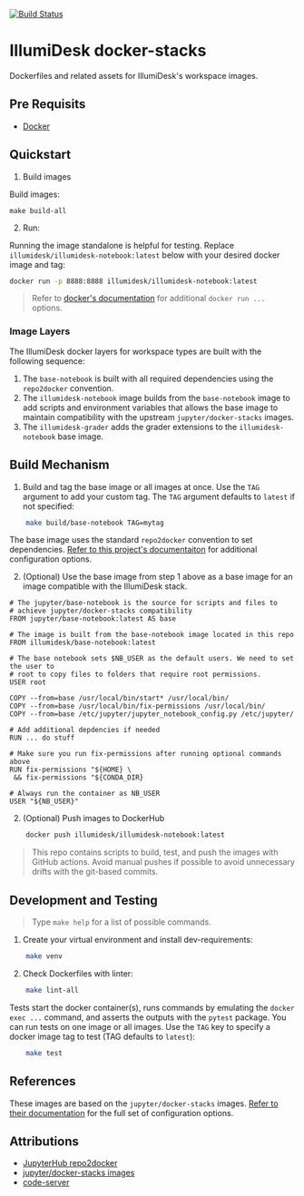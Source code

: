 [![Build Status](https://travis-ci.com/IllumiDesk/docker-stacks.svg?branch=main)](https://travis-ci.com/IllumiDesk/docker-stacks)

# IllumiDesk docker-stacks

Dockerfiles and related assets for IllumiDesk's workspace images.

## Pre Requisits

- [Docker](https://docs.docker.com/get-docker/)

## Quickstart

1. Build images

Build images:

```
make build-all
```

2. Run:

Running the image standalone is helpful for testing. Replace `illumidesk/illumidesk-notebook:latest` below with your desired docker image and tag:

```bash
docker run -p 8888:8888 illumidesk/illumidesk-notebook:latest
```

> Refer to [docker's documentation](https://docs.docker.com/engine/reference/run/) for additional `docker run ...` options.

### Image Layers

The IllumiDesk docker layers for workspace types are built with the following sequence:

1. The `base-notebook` is built with all required dependencies using the `repo2docker` convention.
2. The `illumidesk-notebook` image builds from the `base-notebook` image to add scripts and environment variables that allows the base image to maintain compatibility with the upstream `jupyter/docker-stacks` images.
3. The `illumidesk-grader` adds the grader extensions to the `illumidesk-notebook` base image.

## Build Mechanism

1. Build and tag the base image or all images at once. Use the `TAG` argument to add your custom tag. The `TAG` argument defaults to `latest` if not specified:

```bash
    make build/base-notebook TAG=mytag
```

The base image uses the standard `repo2docker` convention to set dependencies. [Refer to this project's documentaiton](https://repo2docker.readthedocs.io/en/latest/) for additional configuration options.


2. (Optional) Use the base image from step 1 above as a base image for an image compatible with the IllumiDesk stack.

```
# The jupyter/base-notebook is the source for scripts and files to
# achieve jupyter/docker-stacks compatibility
FROM jupyter/base-notebook:latest AS base

# The image is built from the base-notebook image located in this repo
FROM illumidesk/base-notebook:latest

# The base notebook sets $NB_USER as the default users. We need to set the user to
# root to copy files to folders that require root permissions.
USER root

COPY --from=base /usr/local/bin/start* /usr/local/bin/
COPY --from=base /usr/local/bin/fix-permissions /usr/local/bin/
COPY --from=base /etc/jupyter/jupyter_notebook_config.py /etc/jupyter/

# Add additional depdencies if needed
RUN ... do stuff

# Make sure you run fix-permissions after running optional commands above
RUN fix-permissions "${HOME} \
 && fix-permissions "${CONDA_DIR}

# Always run the container as NB_USER
USER "${NB_USER}"

```

2. (Optional) Push images to DockerHub

```bash
    docker push illumidesk/illumidesk-notebook:latest
```

> This repo contains scripts to build, test, and push the images with GitHub actions. Avoid manual pushes if possible to avoid unnecessary drifts with the git-based commits.

## Development and Testing

> Type `make help` for a list of possible commands.

1. Create your virtual environment and install dev-requirements:

```bash
    make venv
```

2. Check Dockerfiles with linter:

```bash
    make lint-all
```

Tests start the docker container(s), runs commands by emulating the  `docker exec ...` command, and asserts the outputs with the `pytest` package. You can run tests on one image or all images. Use the `TAG` key to specify a docker image tag to test (TAG defaults to `latest`):

```bash
    make test
```

## References

These images are based on the `jupyter/docker-stacks` images. [Refer to their documentation](https://jupyter-docker-stacks.readthedocs.io/en/latest/) for the full set of configuration options.

## Attributions

- [JupyterHub repo2docker](https://repo2docker.readthedocs.io/en/latest/)
- [jupyter/docker-stacks images](https://github.com/jupyter/docker-stacks)
- [code-server](https://github.com/cdr/code-server)
